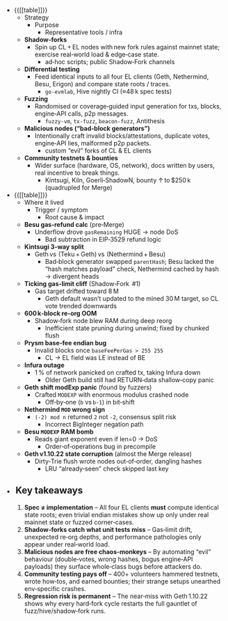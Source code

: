- {{[[table]]}}
    - Strategy
        - Purpose
            - Representative tools / infra
    - **Shadow‑forks**
        - Spin up CL + EL nodes with new fork rules against mainnet state; exercise real‑world load & edge‑case state.
            - ad‑hoc scripts; public Shadow‑Fork channels
    - **Differential testing**
        - Feed identical inputs to all four EL clients (Geth, Nethermind, Besu, Erigon) and compare state roots / traces.
            - `go‑evmlab`, Hive nightly CI (≈48 k spec tests)
    - **Fuzzing**
        - Randomised or coverage‑guided input generation for txs, blocks, engine‑API calls, p2p messages.
            - `fuzzy‑vm`, `tx‑fuzz`, `beacon‑fuzz`, Antithesis
    - **Malicious nodes (“bad‑block generators”)**
        - Intentionally craft invalid blocks/attestations, duplicate votes, engine‑API lies, malformed p2p packets.
            - custom “evil” forks of CL & EL clients
    - **Community testnets & bounties**
        - Wider surface (hardware, OS, network), docs written by users, real incentive to break things.
            - Kintsugi, Kiln, Goerli‑ShadowN, bounty ↑ to $250 k (quadrupled for Merge)
- {{[[table]]}}
    - Where it lived
        - Trigger / symptom
            - Root cause & impact
    - **Besu gas‑refund calc** (pre‑Merge)
        - Underflow drove `gasRemaining` HUGE → node DoS
            - Bad subtraction in EIP‑3529 refund logic
    - **Kintsugi 3‑way split**
        - Geth vs  (Teku + Geth) vs  (Nethermind + Besu)
            - Bad‑block generator swapped `parentHash`; Besu lacked the “hash matches payload” check, Nethermind cached by hash → divergent heads
    - **Ticking gas‑limit cliff** (Shadow‑Fork  #1)
        - Gas target drifted toward 8 M
            - Geth default wasn’t updated to the mined 30 M target, so CL vote trended downwards
    - **600 k‑block re‑org OOM**
        - Shadow‑fork node blew RAM during deep reorg
            - Inefficient state pruning during unwind; fixed by chunked flush
    - **Prysm base‑fee endian bug**
        - Invalid blocks once `baseFeePerGas > 255 255`
            - CL → EL field was LE instead of BE
    - **Infura outage**
        - 1 % of network panicked on crafted tx, taking Infura down
            - Older Geth build still had RETURN‑data shallow‑copy panic
    - **Geth shift modExp panic** (found by fuzzers)
        - Crafted `MODEXP` with enormous modulus crashed node
            - Off‑by‑one (`b` vs `b‑1`) in bit‑shift
    - **Nethermind `MOD` wrong sign**
        - `(-2) mod n` returned `2` not `‑2`, consensus split risk
            - Incorrect BigInteger negation path
    - **Besu `MODEXP` RAM bomb**
        - Reads giant exponent even if len=0 → DoS
            - Order‑of‑operations bug in precompile
    - **Geth v1.10.22 state corruption** (almost the Merge release)
        - Dirty‑Trie flush wrote nodes out‑of‑order, dangling hashes
            - LRU “already‑seen” check skipped last key
- ##  Key takeaways
    1. **Spec ≠ implementation** – All four EL clients __must__ compute identical state roots; even trivial endian mistakes show up only under real mainnet state or fuzzed corner‑cases.
    2. **Shadow‑forks catch what unit tests miss** – Gas‑limit drift, unexpected re‑org depths, and performance pathologies only appear under real‑world load.
    3. **Malicious nodes are free chaos‑monkeys** – By automating “evil” behaviour (double‑votes, wrong hashes, bogus engine‑API payloads) they surface whole‑class bugs before attackers do.
    4. **Community testing pays off** – 400+ volunteers hammered testnets, wrote how‑tos, and earned bounties; their strange setups unearthed env‑specific crashes.
    5. **Regression risk is permanent** – The near‑miss with Geth 1.10.22 shows why every hard‑fork cycle restarts the full gauntlet of fuzz/hive/shadow‑fork runs.
